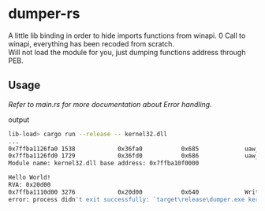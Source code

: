 # dumper-rs
A little lib binding in order to hide imports functions from winapi.
0 Call to winapi, everything has been recoded from scratch.  
Will not load the module for you, just dumping functions address through PEB.  

## Usage
*Refer to main.rs for more documentation about Error handling.*

output
```bash
lib-load> cargo run --release -- kernel32.dll
...
0x7ffba1126fa0 1538            0x36fa0           0x685             uaw_wcslen
0x7ffba1126fd0 1729            0x36fd0           0x686             uaw_wcsrchr
Module name: kernel32.dll base address: 0x7ffba10f0000

Hello World!
RVA: 0x20d00
0x7ffba1110d00 3276            0x20d00           0x640             WriteConsoleA
error: process didn't exit successfully: `target\release\dumper.exe kernel32.dll` (exit code: 10)
```
